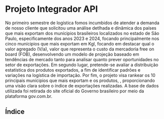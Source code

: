 # Projeto Integrador API
No primeiro semestre de logística fomos incumbidos de atender a demanda de nosso cliente que solicitou uma análise detlhada e dinâmica dos países que mais exportam dos munícipios brasileiros localizados no estado de São Paulo, especificamente dos anos 2023 e 2024, focando principalmente nos cinco munícipios que mais exportam em Kgl, focando em destacar qual o valor agregado (V/a), valor que representa o custo da mercadoria free on board (FOB), desenvolvendo um modelo de projeção baseado em tendências de mercado tanto para analisar quanto prever oportunidades no setor de exportações.  Em segundo lugar, pretende-se avaliar a distribuição estatística dos produtos exportados, a fim de identificar padrões e variações na logística de importação. Por fim, o projeto visa rankear os 10 principais munícipios que mais exportam e os produtos, , proporcionando uma visão clara sobre o índice de exportações realizadas. A base de dados utilizada foi retirada do site oficial do Governo brasileiro por meio da plataforma gov.com.br.

## Índice
